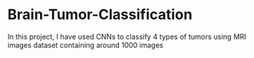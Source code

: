 # Brain-Tumor-Classification
In this project, I have used CNNs to classify 4 types of tumors using MRI images dataset containing around 1000 images
